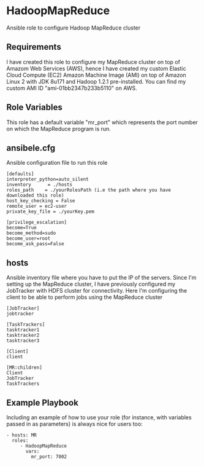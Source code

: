 HadoopMapReduce
===============

Ansible role to configure Hadoop MapReduce cluster

Requirements
------------

I have created this role to configure my MapReduce cluster on top of Amazom Web Services (AWS), hence I have created my custom Elastic Cloud Compute (EC2) Amazon Machine Image (AMI) on top of Amazon Linux 2 with JDK 8u171 and Hadoop 1.2.1 pre-installed. You can find my custom AMI ID "ami-01bb2347b233b5110" on AWS.

Role Variables
--------------

This role has a default variable "mr_port" which represents the port number on which the MapReduce program is run.


ansibele.cfg
------------

Ansible configuration file to run this role

    [defaults]
    interpreter_python=auto_silent
    inventory      = ./hosts
    roles_path    = ./yourRolesPath (i.e the path where you have downloaded this role)
    host_key_checking = False
    remote_user = ec2-user
    private_key_file = ./yourKey.pem
    
    [privilege_escalation]
    become=True
    become_method=sudo
    become_user=root
    become_ask_pass=False

hosts
------------

Ansible inventory file where you have to put the IP of the servers. Since I'm setting up the MapReduce cluster, I have previously configured my JobTracker with HDFS cluster for connectivity. Here I'm configuring the client to be able to perform jobs using the MapReduce cluster


    [JobTracker]
    jobtracker
    
    [TaskTrackers]
    tasktracker1
    tasktracker2
    tasktracker3
    
    [Client]
    client
    
    [MR:children]
    Client
    JobTracker
    TaskTrackers
    

Example Playbook
----------------

Including an example of how to use your role (for instance, with variables passed in as parameters) is always nice for users too:

    - hosts: MR
      roles:
         - HadoopMapReduce
           vars:
             mr_port: 7002
